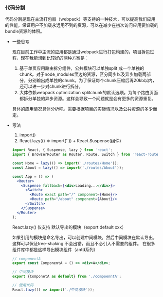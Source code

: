 ### 代码分割

代码分割是现在主流打包器（webpack）等支持的一种技术，可以提高我们应用的性能，保证用户不加载永远用不到的资源，可以在减少在初次访问应用要加载的bundle资源的体积。

- 一些思考

  现在目前工作中主流的应用都是通过webpack进行打包构建的，项目拆包过程，现在我能想到比较好的两种方案是：

    1. 基于单页应用路由拆分组件，公共模块可以单独split 成一个单独的chunk。对于node_modules里边的资源，区分同步以及异步加载两部分，分别输出成单独的chunk。为了保证每个chunk压缩后再20kb以内，还可以进一步对chunk进行拆分。
    2. 大体依赖webpack optimization splitchunk的默认选项。为每个路由页面都拆分单独的异步资源。这样会导致一个问题就是会有更多的资源重复。

  具体的应用情况具体分析吧。需要根据项目的实际情况以及公共资源的多少而定。

- 写法
    1. import()
    2. React.lazy(() ⇒ import('')) + React.Suspense(组件)

    ```jsx
    import React, { Suspense, lazy } from 'react';
    import { BrowserRouter as Router, Route, Switch } from 'react-router-dom';

    const Home = lazy(() => import('./routes/Home'));
    const About = lazy(() => import('./routes/About'));

    const App = () => (
      <Router>
        <Suspense fallback={<div>Loading...</div>}>
          <Switch>
            <Route exact path="/" component={Home}/>
            <Route path="/about" component={About}/>
          </Switch>
        </Suspense>
      </Router>
    );
    ```

  React.lazy() 仅支持 默认导出的模块（export default xxx）

  如果引用的模块是命名导出，可以创建中间模块，然后中间模块在默认导出，这样可以保证tree-shaking 不会出错，而且不必引入不需要的组件。  在很多组件库中都是这样导出模块组件（antd系列）

    ```jsx
    // componentA
    export const ComponentA = () => <div>A</div>;

    // 中间模块
    export {ComponetA as default} from './compoenntA';

    // 使用代码
    React.lazy(() => import('./中间模块'));
    ```
